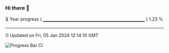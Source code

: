 ### Hi there 👋

⏳ Year progress { ▁▁▁▁▁▁▁▁▁▁▁▁▁▁▁▁▁▁▁▁▁▁▁▁▁▁▁▁▁▁ } 1.23 %

---

⏰ Updated on Fri, 05 Jan 2024 12:14:10 GMT

![Progress Bar CI](https://github.com/Shyam-Makwana/GitHub-Actions-Demo/workflows/Progress%20Bar%20CI/badge.svg)
